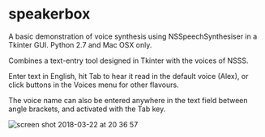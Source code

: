 # speakerbox
A basic demonstration of voice synthesis using NSSpeechSynthesiser in a Tkinter GUI. Python 2.7 and Mac OSX only.

Combines a text-entry tool designed in Tkinter with the voices of NSSS. 

Enter text in English, hit Tab to hear it read in the default voice (Alex), or click buttons in the Voices menu for other flavours.

The voice name can also be entered anywhere in the text field between angle brackets, and activated with the Tab key.

![screen shot 2018-03-22 at 20 36 57](https://user-images.githubusercontent.com/33779929/37762628-f8b09548-2e10-11e8-9db9-c0fb590939c0.png)
